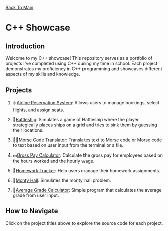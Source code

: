 [Back To Main](https://github.com/JGlogowski1)

# C++ Showcase

## Introduction

Welcome to my C++ showcase! This repository serves as a portfolio of projects I've completed using C++ during my time in school. Each project demonstrates my proficiency in C++ programming and showcases different aspects of my skills and knowledge.

## Projects

1. ✈️[Airline Reservation System](https://github.com/JGlogowski1/Cpp/tree/main/C%2B%2B%20Programs/Airline2.0): Allows users to manage bookings, select flights, and assign seats.
   
2. 🚢[Battleship](https://github.com/JGlogowski1/Cpp/tree/main/C%2B%2B%20Programs/BattleShip): Simulates a game of Battleship where the player strategically places ships on a grid and tries to sink them by guessing their locations.
   
3. 👨‍🦯[Morse Code Translator](https://github.com/JGlogowski1/Cpp/tree/main/C%2B%2B%20Programs/Morse%20Code): Translates text to Morse code or Morse code to text based on user input from the terminal or a file.
   
4. 💵[Gross Pay Calculator](https://github.com/JGlogowski1/Cpp/tree/main/C%2B%2B%20Programs/Gross%20Pay%20Calculator): Calculate the gross pay for employees based on the hours worked and the hourly wage.
   
5. 📝[Homework Tracker](https://github.com/JGlogowski1/Cpp/tree/main/C%2B%2B%20Programs/Homework%20Tracker): Help users manage their homework assignments.
   
7. 🎲[Monty Hall](https://github.com/JGlogowski1/Cpp/tree/main/C%2B%2B%20Programs/Monty%20Hall): Simulates the monty hall problem.
   
8. 🧮[Average Grade Calculator](https://github.com/JGlogowski1/Cpp/tree/main/C%2B%2B%20Programs/Average%20Grade%20Calculator): Simple program that calculates the average grade from user input.

## How to Navigate

Click on the project titles above to explore the source code for each project.

